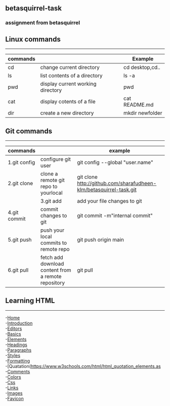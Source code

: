 ## betasquirrel-task

### assignment from betasquirrel

## Linux commands

---

| **commands** |                                   | **Example**     |
| ------------ | --------------------------------- | --------------- |
| cd           | change current directory          | cd desktop,cd.. |     
| ls           | list contents of a directory      | ls -a           |
| pwd          | display current working directory | pwd             |
| cat          | display cotents of a file         | cat README.md   |
| dir          | create a new directory            | mkdir newfolder |


## Git commands

---

| **commands** |                                      | **example**                                                        |
| ------------ | ------------------------------------ | ------------------------------------------------------------------ |
| 1.git config | configure git user                   | git config --global "user.name"                                    |
| 2.git clone  | clone a remote git repo to yourlocal | git clone http://github.com/sharafudheen-klm/betasquirrel-task.git |
||3.git add|add your file changes to git|git add.|
|4.git commit|commit changes to git|git commit -m"internal commit"|
|5.git push|push your local commits to remote repo|git push origin main|
|6.git pull|fetch add download content from a remote repository|git pull<remote>|
## Learning HTML
----
  -[Home](https://www.w3schools.com/html/default.asp)</br>
  -[Introduction](https://www.w3schools.com/html/html_intro.asp)</br>
 -[Editors](https://www.w3schools.com/html/html_editors.asp)</br>
 -[Basics](https://www.w3schools.com/html/html_basic.asp)</br>
 -[Elements](https://www.w3schools.com/html/html_elements.asp)</br>
 -[Headings](https://www.w3schools.com/html/html_headings.asp)</br>
 -[Paragraphs](https://www.w3schools.com/html/html_paragraphs.asp)</br>
 -[Styles](https://www.w3schools.com/html/html_styles.asp)</br>
 -[Formatting](https://www.w3schools.com/html/html_formatting.asp)</br>
 -[Quatation(https://www.w3schools.com/html/html_quotation_elements.as</br>
  -[Comments](https://www.w3schools.com/html/html_comments.asp)</br>
  -[Colors](https://www.w3schools.com/html/html_colors.asp)</br>
  -[Css](https://www.w3schools.com/html/html_css.asp)</br>
   -[Links](https://www.w3schools.com/html/html_links.asp)</br>
   -[Images](https://www.w3schools.com/html/html_images.asp)</br>
   -[Favicon](https://www.w3schools.com/html/html_favicon.asp)</br>
